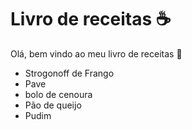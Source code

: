 # Livro de receitas :coffee:

Olá, bem vindo ao meu livro de receitas :book:

- Strogonoff de Frango
- Pave
- bolo de cenoura
- Pão de queijo
- Pudim

